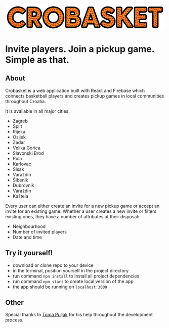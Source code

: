 <img src="src/img/crobasket_logo.jpg" />

# Invite players. Join a pickup game. Simple as that.

## About

Crobasket is a web application built with React and Firebase which connects basketball players and creates pickup games in local communities throughout Croatia.

It is available in all major cities:
- Zagreb
- Split
- Rijeka
- Osijek
- Zadar
- Velika Gorica
- Slavonski Brod
- Pula
- Karlovac
- Sisak
- Varaždin
- Šibenik
- Dubrovnik
- Varaždin
- Kaštela


Every user can either create an invite for a new pickup game or accept an invite for an existing game. Whether a user creates a new invite or filters existing ones, they have a number of attributes at their disposal:
- Neighbourhood
- Number of invited players
- Date and time 

## Try it yourself!

- download or clone repo to your device
- in the terminal, position yourself in the project directory
- run command `npm install` to install all project dependencies
- run command `npm start` to create local version of the app
- the app should be running on `localhost:3000`

## Other

Special thanks to [Toma Puljak](https://github.com/Tpuljak) for his help throughout the development process.

